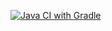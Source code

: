 [![Java CI with Gradle](https://github.com/Ksenija-ja/webbb/actions/workflows/gradle.yml/badge.svg)](https://github.com/Ksenija-ja/webbb/actions/workflows/gradle.yml)